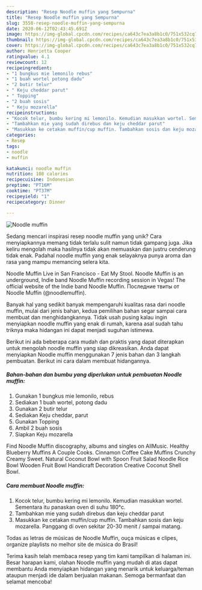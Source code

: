 ```yaml
---
description: "Resep Noodle muffin yang Sempurna"
title: "Resep Noodle muffin yang Sempurna"
slug: 3558-resep-noodle-muffin-yang-sempurna
date: 2020-06-12T02:43:45.691Z
image: https://img-global.cpcdn.com/recipes/ca643c7ea3a8b1c0/751x532cq70/noodle-muffin-foto-resep-utama.jpg
thumbnail: https://img-global.cpcdn.com/recipes/ca643c7ea3a8b1c0/751x532cq70/noodle-muffin-foto-resep-utama.jpg
cover: https://img-global.cpcdn.com/recipes/ca643c7ea3a8b1c0/751x532cq70/noodle-muffin-foto-resep-utama.jpg
author: Henrietta Cooper
ratingvalue: 4.1
reviewcount: 12
recipeingredient:
- "1 bungkus mie lemonilo rebus"
- "1 buah wortel potong dadu"
- "2 butir telur"
- " Keju cheddar parut"
- " Topping"
- "2 buah sosis"
- " Keju mozarella"
recipeinstructions:
- "Kocok telur, bumbu kering mi lemonilo. Kemudian masukkan wortel. Sementara itu panaskan oven di suhu 180°c."
- "Tambahkan mie yang sudah direbus dan keju cheddar parut"
- "Masukkan ke cetakan muffin/cup muffin. Tambahkan sosis dan keju mozarella. Panggang di oven sekitar 20-30 menit / sampai matang."
categories:
- Resep
tags:
- noodle
- muffin

katakunci: noodle muffin 
nutrition: 108 calories
recipecuisine: Indonesian
preptime: "PT16M"
cooktime: "PT37M"
recipeyield: "1"
recipecategory: Dinner

---
```



![Noodle muffin](https://img-global.cpcdn.com/recipes/ca643c7ea3a8b1c0/751x532cq70/noodle-muffin-foto-resep-utama.jpg)

Sedang mencari inspirasi resep noodle muffin yang unik? Cara menyiapkannya memang tidak terlalu sulit namun tidak gampang juga. Jika keliru mengolah maka hasilnya tidak akan memuaskan dan justru cenderung tidak enak. Padahal noodle muffin yang enak selayaknya punya aroma dan rasa yang mampu memancing selera kita.

Noodle Muffin Live in San Francisco - Eat My Stool. Noodle Muffin is an underground, Indie band Noodle Muffin recording session in Vegas! The official website of the Indie band Noodle Muffin. Последние твиты от Noodle Muffin (@noodlemuffin).

Banyak hal yang sedikit banyak mempengaruhi kualitas rasa dari noodle muffin, mulai dari jenis bahan, kedua pemilihan bahan segar sampai cara membuat dan menghidangkannya. Tidak usah pusing kalau ingin menyiapkan noodle muffin yang enak di rumah, karena asal sudah tahu triknya maka hidangan ini dapat menjadi suguhan istimewa.


Berikut ini ada beberapa cara mudah dan praktis yang dapat diterapkan untuk mengolah noodle muffin yang siap dikreasikan. Anda dapat menyiapkan Noodle muffin menggunakan 7 jenis bahan dan 3 langkah pembuatan. Berikut ini cara dalam membuat hidangannya.

<!--inarticleads1-->

##### Bahan-bahan dan bumbu yang diperlukan untuk pembuatan Noodle muffin:

1. Gunakan 1 bungkus mie lemonilo, rebus
1. Sediakan 1 buah wortel, potong dadu
1. Gunakan 2 butir telur
1. Sediakan  Keju cheddar, parut
1. Gunakan  Topping
1. Ambil 2 buah sosis
1. Siapkan  Keju mozarella


Find Noodle Muffin discography, albums and singles on AllMusic. Healthy Blueberry Muffins A Couple Cooks. Cinnamon Coffee Cake Muffins Crunchy Creamy Sweet. Natural Coconut Bowl with Spoon Fruit Salad Noodle Rice Bowl Wooden Fruit Bowl Handicraft Decoration Creative Coconut Shell Bowl. 

<!--inarticleads2-->

##### Cara membuat Noodle muffin:

1. Kocok telur, bumbu kering mi lemonilo. Kemudian masukkan wortel. Sementara itu panaskan oven di suhu 180°c.
1. Tambahkan mie yang sudah direbus dan keju cheddar parut
1. Masukkan ke cetakan muffin/cup muffin. Tambahkan sosis dan keju mozarella. Panggang di oven sekitar 20-30 menit / sampai matang.


Todas as letras de músicas de Noodle Muffin, ouça músicas e clipes, organize playlists no melhor site de música do Brasil! 

Terima kasih telah membaca resep yang tim kami tampilkan di halaman ini. Besar harapan kami, olahan Noodle muffin yang mudah di atas dapat membantu Anda menyiapkan hidangan yang menarik untuk keluarga/teman ataupun menjadi ide dalam berjualan makanan. Semoga bermanfaat dan selamat mencoba!

